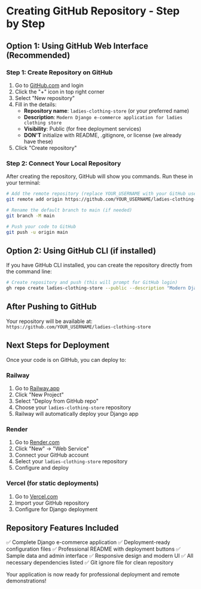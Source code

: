 # Creating GitHub Repository - Step by Step

## Option 1: Using GitHub Web Interface (Recommended)

### Step 1: Create Repository on GitHub
1. Go to [GitHub.com](https://github.com) and login
2. Click the "+" icon in top right corner
3. Select "New repository"
4. Fill in the details:
   - **Repository name**: `ladies-clothing-store` (or your preferred name)
   - **Description**: `Modern Django e-commerce application for ladies clothing store`
   - **Visibility**: Public (for free deployment services)
   - **DON'T** initialize with README, .gitignore, or license (we already have these)
5. Click "Create repository"

### Step 2: Connect Your Local Repository
After creating the repository, GitHub will show you commands. Run these in your terminal:

```bash
# Add the remote repository (replace YOUR_USERNAME with your GitHub username)
git remote add origin https://github.com/YOUR_USERNAME/ladies-clothing-store.git

# Rename the default branch to main (if needed)
git branch -M main

# Push your code to GitHub
git push -u origin main
```

## Option 2: Using GitHub CLI (if installed)

If you have GitHub CLI installed, you can create the repository directly from the command line:

```bash
# Create repository and push (this will prompt for GitHub login)
gh repo create ladies-clothing-store --public --description "Modern Django e-commerce application for ladies clothing store" --push
```

## After Pushing to GitHub

Your repository will be available at:
`https://github.com/YOUR_USERNAME/ladies-clothing-store`

## Next Steps for Deployment

Once your code is on GitHub, you can deploy to:

### Railway
1. Go to [Railway.app](https://railway.app)
2. Click "New Project"
3. Select "Deploy from GitHub repo"
4. Choose your `ladies-clothing-store` repository
5. Railway will automatically deploy your Django app

### Render
1. Go to [Render.com](https://render.com)
2. Click "New" → "Web Service"
3. Connect your GitHub account
4. Select your `ladies-clothing-store` repository
5. Configure and deploy

### Vercel (for static deployments)
1. Go to [Vercel.com](https://vercel.com)
2. Import your GitHub repository
3. Configure for Django deployment

## Repository Features Included

✅ Complete Django e-commerce application
✅ Deployment-ready configuration files
✅ Professional README with deployment buttons
✅ Sample data and admin interface
✅ Responsive design and modern UI
✅ All necessary dependencies listed
✅ Git ignore file for clean repository

Your application is now ready for professional deployment and remote demonstrations!
